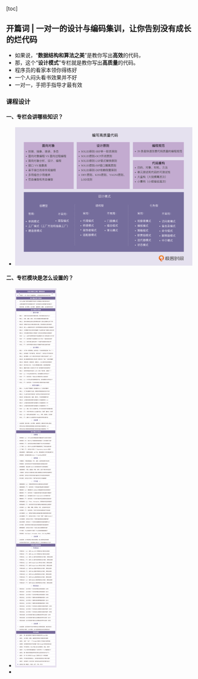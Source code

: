[toc]

## 开篇词 | 一对一的设计与编码集训，让你告别没有成长的烂代码

-   如果说，“**数据结构和算法之美**”是教你写出**高效**的代码，
-   那，这个“**设计模式**”专栏就是教你写出**高质量**的代码。
-   程序员的看家本领你得练好
-   一个人闷头看书效果并不好
-   一对一，手把手指导才最有效

### 课程设计

#### 一、专栏会讲哪些知识？

-   ![img](imgs/f3262ef8152517d3b11bfc3f2d2b12d3-1317469.png)

#### 二、专栏模块是怎么设置的？

-   ![img](imgs/47d1795f8830374925b3bde9c576da0a.jpg)
-   

